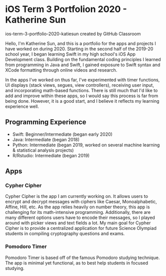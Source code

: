 # iOS Term 3 Portfolion 2020 - Katherine Sun
ios-term-3-portfolio-2020-katiesun created by GitHub Classroom

Hello, I'm Katherine Sun, and this is a portfolio for the apps and projects I have worked on during 2020. Starting in the second half of the 2019-20 school year, I began learning Swift in my high school's iOS App Development class. Building on the fundamental coding principles I learned from programming in Java and Swift, I gained exposure to Swift syntax and XCode formatting through online videos and research.

In the apps I've worked on thus far, I've experimented with timer functions, UI displays (stack views, segues, view controllers), receiving user input, and incorporating math-based functions. There is still much that I'd like to add and improve within these apps, so I would say this process is far from being done. However, it is a good start, and I believe it reflects my learning experience well. 

## Programming Experience
* Swift: Beginner/Intermediate (began early 2020)
* Java: Intermediate (began 2018)
* Python: Intermediate (began 2019, worked on several machine learning & statistical analysis projects)
* R/Rstudio: Intermediate (began 2019)

## Apps
### Cypher Cipher
Cypher Cipher is the app I am currently working on. It allows users to encrypt and decrypt messages with ciphers like Caesar, Monoalphabetic, Affine, Hill, etc. As the app relies heavily on number theory, this app is challenging for its math-intensive programming. Additionally, there are many different options users have to encode their messages, so I played around with picker views and text fields a lot. My main goal for Cypher Cipher is to provide a centralized application for future Science Olympiad students in compiling cryptography questions and exams. 

### Pomodoro Timer 
Pomodoro Timer is based off of the famous Pomodoro studying technique. The app is minimal yet functional, as to best help students in focused studying. 
